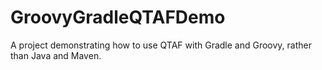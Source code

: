 # GroovyGradleQTAFDemo

A project demonstrating how to use QTAF with Gradle and Groovy, rather than Java and Maven.
